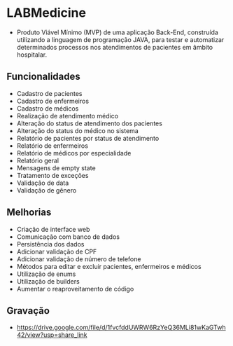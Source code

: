 # LABMedicine
- Produto Viável Mínimo (MVP) de uma aplicação Back-End, construída utilizando a linguagem de programação JAVA, para testar e automatizar determinados processos nos atendimentos de pacientes em âmbito hospitalar.

## Funcionalidades
- Cadastro de pacientes
- Cadastro de enfermeiros
- Cadastro de médicos
- Realização de atendimento médico
- Alteração do status de atendimento dos pacientes
- Alteração do status do médico no sistema
- Relatório de pacientes por status de atendimento
- Relatório de enfermeiros
- Relatório de médicos por especialidade
- Relatório geral
- Mensagens de empty state
- Tratamento de exceções
- Validação de data
- Validação de gênero

## Melhorias
- Criação de interface web
- Comunicação com banco de dados
- Persistência dos dados
- Adicionar validação de CPF
- Adicionar validação de número de telefone
- Métodos para editar e excluir pacientes, enfermeiros e médicos
- Utilização de enums
- Utilização de builders
- Aumentar o reaproveitamento de código

## Gravação
- https://drive.google.com/file/d/1fvcfddUWRW6RzYeQ36MLi81wKaGTwh42/view?usp=share_link




